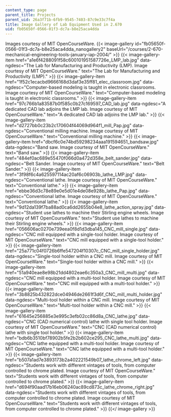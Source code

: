 ```yaml
---
content_type: page
parent_title: Projects
parent_uid: 26a3f71b-6fb9-9545-7403-87c9e33c7f4a
title: Image Gallery of Lab Equipment Used in 2.670
uid: fb05650f-0566-01f3-dc7a-b8e25aca4dda
---
```


Images courtesy of MIT OpenCourseWare.
{{< image-gallery id="fb05650f-0566-01f3-dc7a-b8e25aca4dda_nanogallery2" baseUrl="/courses/2-670-mechanical-engineering-tools-january-iap-2004/" >}}
{{< image-gallery-item href="a1e6f4288091f58c600101951587726e_LMP_lab.jpg" data-ngdesc="The Lab for Manufacturing and Productivity (LMP). Image courtesy of MIT OpenCourseWare." text="The Lab for Manufacturing and Productivity (LMP)." >}}
{{< image-gallery-item href="1f52c1ecacbd9666168d3daf3e35ff81_elec_classroom.jpg" data-ngdesc="Computer-based modeling is taught in electronic classrooms. Image courtesy of MIT OpenCourseWare." text="Computer-based modeling is taught in electronic classrooms." >}}
{{< image-gallery-item href="97c766b1a83587b0f585c0b27c169597_CAD_lab.jpg" data-ngdesc="A dedicated CAD lab adjoins the LMP lab. Image courtesy of MIT OpenCourseWare." text="A dedicated CAD lab adjoins the LMP lab." >}}
{{< image-gallery-item href="d2727bb0c23b2c170604f44069d964f1_mill_Pap.jpg" data-ngdesc="Conventional milling machine. Image courtesy of MIT OpenCourseWare." text="Conventional milling machine." >}}
{{< image-gallery-item href="dbcf6c0e74bd59298234aaa191594651_bandsaw.jpg" data-ngdesc="Band saw. Image courtesy of MIT OpenCourseWare." text="Band saw." >}}
{{< image-gallery-item href="484ef0ac689e55470f066d0a472d358e_belt_sander.jpg" data-ngdesc="Belt Sander. Image courtesy of MIT OpenCourseWare." text="Belt Sander." >}}
{{< image-gallery-item href="3f98f6c4a625597114ac20af6c06903b_lathe_LMP.jpg" data-ngdesc="Conventional lathe. Image courtesy of MIT OpenCourseWare." text="Conventional lathe." >}}
{{< image-gallery-item href="ebbe36d3c78e89e0e5d01e4de08e928b_lathe_Pap.jpg" data-ngdesc="Conventional lathe. Image courtesy of MIT OpenCourseWare." text="Conventional lathe." >}}
{{< image-gallery-item href="9d12da139f7ba88ad0ca6dd2655b04e8_lathe_action_spray.jpg" data-ngdesc="Student use lathes to machine their Stirling engine wheels. Image courtesy of MIT OpenCourseWare." text="Student use lathes to machine their Stirling engine wheels." >}}
{{< image-gallery-item href="056606ac0270e739eea0f8d1d3dba145_CNC_mill_single.jpg" data-ngdesc="CNC mill equipped with a single-tool holder. Image courtesy of MIT OpenCourseWare." text="CNC mill equipped with a single-tool holder." >}}
{{< image-gallery-item href="25a771c04f0726b6ffe547204f10307c_CNC_mill_single_holder.jpg" data-ngdesc="Single-tool holder within a CNC mill. Image courtesy of MIT OpenCourseWare." text="Single-tool holder within a CNC mill." >}}
{{< image-gallery-item href="51a940eae8e98b21dd4802eae6c350a3_CNC_mill_multi.jpg" data-ngdesc="CNC mill equipped with a multi-tool holder. Image courtesy of MIT OpenCourseWare." text="CNC mill equipped with a multi-tool holder." >}}
{{< image-gallery-item href="3b8825b432822dce04946de2661f3d6f_CNC_mill_multi_holder.jpg" data-ngdesc="Multi-tool holder within a CNC mill. Image courtesy of MIT OpenCourseWare." text="Multi-tool holder within a CNC mill." >}}
{{< image-gallery-item href="61645e256885e3e995c3efb02cc86d8a_CNC_lathe.jpg" data-ngdesc="CNC (CAD numerical control) lathe with single tool holder. Image courtesy of MIT OpenCourseWare." text="CNC (CAD numerical control) lathe with single tool holder." >}}
{{< image-gallery-item href="bdb6b3510bf78902b5fe2b2b602ce295_CNC_lathe_multi.jpg" data-ngdesc="CNC lathe equipped with a multi-tool holder. Image courtesy of MIT OpenCourseWare." text="CNC lathe equipped with a multi-tool holder." >}}
{{< image-gallery-item href="b507a1ad7e3893173b2a402221549b07_lathe_chrome_left.jpg" data-ngdesc="Students work with different vintages of tools, from computer controlled to chrome plated. Image courtesy of MIT OpenCourseWare." text="Students work with different vintages of tools, from computer controlled to chrome plated." >}}
{{< image-gallery-item href="d694f90aad17b16eb06240ac89cd873c_lathe_chrome_right.jpg" data-ngdesc="Students work with different vintages of tools, from computer controlled to chrome plated. Image courtesy of MIT OpenCourseWare." text="Students work with different vintages of tools, from computer controlled to chrome plated." >}}
{{</ image-gallery >}}